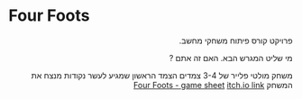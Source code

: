 # Four Foots 
<div lang="he" dir="rtl">
  פרויקט קורס פיתוח משחקי מחשב.
  
מי שליט המגרש הבא. האם זה אתם ?
  
  משחק מולטי פלייר של 3-4 צמדים
  הצמד הראשון שמגיע לעשר נקודות מנצח את המשחק
[Four Foots - game sheet](https://github.com/ArielGameDev/Four-Foots/blob/main/Four%20Foots.pdf)
[itch.io link](https://arielgamedev.itch.io/four-foots)


</div>
  
  
